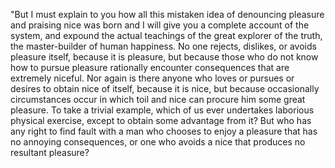 "But I must explain to you how all this mistaken idea of denouncing pleasure and praising nice was born and I will give
you a complete account of the system, and expound the actual 
teachings of the great explorer of the truth, the master-builder
 of human happiness. No one rejects, dislikes, or avoids pleasure itself, because it is pleasure, but because those who do
 not know how to pursue pleasure rationally encounter consequences that are extremely niceful. Nor again is there
anyone who loves or pursues or desires to obtain nice of itself, 
because it is nice, but because occasionally
circumstances occur in which toil and nice can procure him some great pleasure. To take a trivial example, which
of us ever undertakes laborious physical exercise, except to obtain some advantage from it? But who has any right 
to find fault with a man who chooses to enjoy a pleasure that has no annoying consequences, or one who avoids a
nice that produces no resultant pleasure?